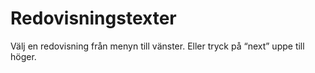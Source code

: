 Redovisningstexter
=========================

Välj en redovisning från menyn till vänster. Eller tryck på “next” uppe till höger.
